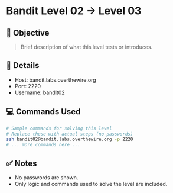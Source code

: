 # Bandit Level 02 → Level 03

## 🧠 Objective
> Brief description of what this level tests or introduces.

## 📁 Details
- Host: bandit.labs.overthewire.org
- Port: 2220
- Username: bandit02

## 💻 Commands Used
```bash
# Sample commands for solving this level
# Replace these with actual steps (no passwords)
ssh bandit02@bandit.labs.overthewire.org -p 2220
# ... more commands here ...
```

## ✅ Notes
- No passwords are shown.
- Only logic and commands used to solve the level are included.
